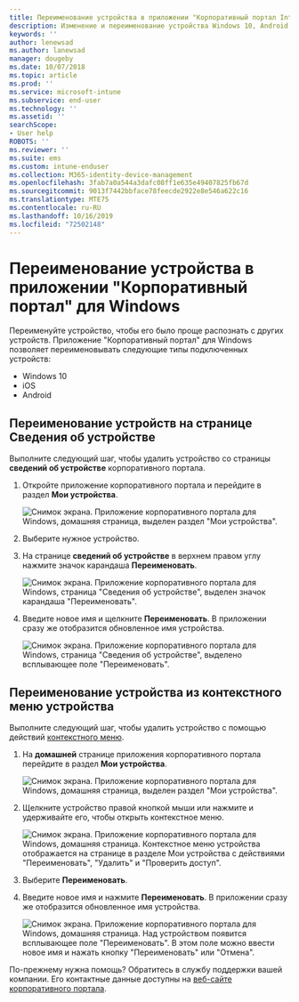 ```yaml
---
title: Переименование устройства в приложении "Корпоративный портал Intune" для Windows
description: Изменение и переименование устройства Windows 10, Android, iOS или Microsoft HoloLens в приложении "Корпоративный портал Intune" для Windows
keywords: ''
author: lenewsad
ms.author: lanewsad
manager: dougeby
ms.date: 10/07/2018
ms.topic: article
ms.prod: ''
ms.service: microsoft-intune
ms.subservice: end-user
ms.technology: ''
ms.assetid: ''
searchScope:
- User help
ROBOTS: ''
ms.reviewer: ''
ms.suite: ems
ms.custom: intune-enduser
ms.collection: M365-identity-device-management
ms.openlocfilehash: 3fab7a0a544a3dafc08ff1e635e49407825fb67d
ms.sourcegitcommit: 9013f7442bbface78feecde2922e8e546a622c16
ms.translationtype: MTE75
ms.contentlocale: ru-RU
ms.lasthandoff: 10/16/2019
ms.locfileid: "72502148"
---
```

# <a name="rename-device-from-the-company-portal-app-for-windows"></a>Переименование устройства в приложении "Корпоративный портал" для Windows
Переименуйте устройство, чтобы его было проще распознать с других устройств. Приложение "Корпоративный портал" для Windows позволяет переименовывать следующие типы подключенных устройств:  
* Windows 10
* iOS
* Android  

## <a name="rename-device-from-device-details-page"></a>Переименование устройств на странице **Сведения об устройстве**  
Выполните следующий шаг, чтобы удалить устройство со страницы **сведений об устройстве** корпоративного портала. 

1. Откройте приложение корпоративного портала и перейдите в раздел **Мои устройства**.  

    ![Снимок экрана. Приложение корпоративного портала для Windows, домашняя страница, выделен раздел "Мои устройства".](./media/1809_CheckAccess_Context_Select_Device.png)  
2. Выберите нужное устройство.
3. На странице **сведений об устройстве** в верхнем правом углу нажмите значок карандаша **Переименовать**.  

     ![Снимок экрана. Приложение корпоративного портала для Windows, страница "Сведения об устройстве", выделен значок карандаша "Переименовать".](./media/1809_Rename_CPapp_Windows_icon.png) 
4. Введите новое имя и щелкните **Переименовать**. В приложении сразу же отобразится обновленное имя устройства.  

     ![Снимок экрана. Приложение корпоративного портала для Windows, страница "Сведения об устройстве", выделено всплывающее поле "Переименовать".](./media/1808_RenameApp_Popup.png)  

## <a name="rename-device-from-device-context-menu"></a>Переименование устройства из контекстного меню устройства  
Выполните следующий шаг, чтобы удалить устройство с помощью действий [контекстного меню](https://docs.microsoft.com//windows/uwp/design/controls-and-patterns/menus).  

1. На **домашней** странице приложения корпоративного портала перейдите в раздел **Мои устройства**.

    ![Снимок экрана. Приложение корпоративного портала для Windows, домашняя страница, выделен раздел "Мои устройства".](./media/1809_CheckAccess_Context_Select_Device.png)  
2. Щелкните устройство правой кнопкой мыши или нажмите и удерживайте его, чтобы открыть контекстное меню.  

    ![Снимок экрана. Приложение корпоративного портала для Windows, домашняя страница. Контекстное меню устройства отображается на странице в разделе **Мои устройства** с действиями "Переименовать", "Удалить" и "Проверить доступ".](./media/1809_DeviceContextMenu_Windows_CP.png)    
3. Выберите **Переименовать**.  
4. Введите новое имя и нажмите **Переименовать**. В приложении сразу же отобразится обновленное имя устройства.  

     ![Снимок экрана. Приложение корпоративного портала для Windows, домашняя страница. Над устройством появится всплывающее поле "Переименовать". В этом поле можно ввести новое имя и нажать кнопку "Переименовать" или "Отмена".](./media/1808_RenameApp_Popup.png)  

По-прежнему нужна помощь? Обратитесь в службу поддержки вашей компании. Его контактные данные доступны на [веб-сайте корпоративного портала](https://go.microsoft.com/fwlink/?linkid=2010980).

